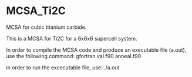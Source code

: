 # MCSA_Ti2C

MCSA for cubic titanium carbide.

This is a MCSA for Ti2C for a 6x6x6 supercell system.

In order to compile the MCSA code and produce an executable file (a.out), use the following command: gfortran val.f90 anneal.f90

in order to run the excecutable file, use: ./a.out
